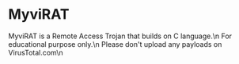 # MyviRAT
MyviRAT is a Remote Access Trojan that builds on C language.\n
For educational purpose only.\n
Please don't upload any payloads on VirusTotal.com\n
